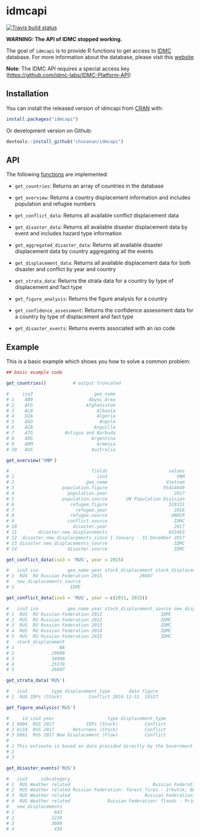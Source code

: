 # idmcapi

<!-- badges: start -->
[![Travis build status](https://travis-ci.org/chuvanan/idmcapi.svg?branch=master)](https://travis-ci.org/chuvanan/idmcapi)
<!-- badges: end -->

**WARNING: The API of IDMC stopped working.**

The goal of `idmcapi` is to provide R functions to get access to
[IDMC](http://www.internal-displacement.org/) database. For more information
about the database, please visit this
[website](http://www.internal-displacement.org/database)

**Note**: The IDMC API requires a special access key
(https://github.com/idmc-labs/IDMC-Platform-API)

## Installation

You can install the released version of idmcapi from
[CRAN](https://CRAN.R-project.org) with:

``` r
install.packages("idmcapi")
```

Or development version on Github:

``` r
devtools::install_github("chuvanan/idmcapi")
```

## API

The following
[functions](https://github.com/idmc-labs/IDMC-Platform-API/wiki/Endpoints) are
implemented:

* `get_countries`: Returns an array of countries in the database

* `get_overview`: Returns a country displacement information and includes
  population and refugee numbers

* `get_conflict_data`: Returns all available conflict displacement data

* `get_disaster_data`: Returns all available disaster displacement data by event
  and includes hazard type information

* `get_aggregated_disaster_data`: Returns all available disaster displacement
  data by country aggregating all the events

* `get_displacement_data`: Returns all available displacement data for both
  disaster and conflict by year and country

* `get_strata_data`: Returns the strata data for a country by type of
  displacement and fact type

* `get_figure_analysis`: Returns the figure analysis for a country

* `get_confidence_assessment`: Returns the confidence assessment data for a
  country by type of displacement and fact type

* `get_disaster_events`: Returns events associated with an iso code

## Example

This is a basic example which shows you how to solve a common problem:

``` r
## basic example code

get_countries()          # output truncated

#     iso3                       geo_name
# 1    AB9                     Abyei Area
# 2    AFG                    Afghanistan
# 3    ALB                        Albania
# 4    DZA                        Algeria
# 5    AGO                         Angola
# 6    AIA                       Anguilla
# 7    ATG            Antigua and Barbuda
# 8    ARG                      Argentina
# 9    ARM                        Armenia
# 10   AUS                      Australia
```

``` r
get_overview('VNM')

#                               fields                       values
# 1                               iso3                          VNM
# 2                           geo_name                      Vietnam
# 3                  population.figure                     95414640
# 4                    population.year                         2017
# 5                  population.source       UN Population Division
# 6                     refugee.figure                       329331
# 7                       refugee.year                         2016
# 8                     refugee.source                        UNHCR
# 9                    conflict.source                         IDMC
# 10                     disaster.year                         2017
# 11        disaster.new_displacements                       633463
# 12  disaster.new_displacements_since 1 January - 31 December 2017
# 13 disaster.new_displacements_source                         IDMC
# 14                   disaster.source                         IDMC
```

``` r
get_conflict_data(iso3 = 'RUS', year = 2015)

#   iso3 iso           geo_name year stock_displacement stock_displacement_source new_displacements
# 1  RUS  RU Russian Federation 2015              26607                      IDMC                 0
#   new_displacements_source
# 1                     IDMC

get_conflict_data(iso3 = 'RUS', year = c(2011, 2015))

#   iso3 iso           geo_name year stock_displacement_source new_displacements new_displacements_source
# 1  RUS  RU Russian Federation 2011                      IDMC                 0                     IDMC
# 2  RUS  RU Russian Federation 2012                      IDMC                 0                     IDMC
# 3  RUS  RU Russian Federation 2013                      IDMC                 0                     IDMC
# 4  RUS  RU Russian Federation 2014                      IDMC                 0                     IDMC
# 5  RUS  RU Russian Federation 2015                      IDMC                 0                     IDMC
#   stock_displacement
# 1                 NA
# 2              29000
# 3              34900
# 4              25378
# 5              26607
```

``` r
get_strata_data('RUS')

#   iso3         type displacement_type       date figure
# 1  RUS IDPs (Stock)          Conflict 2016-12-31  19327
```

``` r
get_figure_analysis('RUS')

#     id iso3 year                    type displacement_type
# 1 6004  RUS 2017            IDPs (Stock)          Conflict
# 2 6118  RUS 2017       Returnees (Stock)          Conflict
# 3 6061  RUS 2017 New Displacement (Flow)          Conflict
#                                                                                                                                                                                                                                                     public_figure_analysis
# 1 This estimate is based on data provided directly by the Government of the Federation of Russia on 2016. Due to the very protracted nature of this caseload, humanitarian organizations are not actively tracking internal forced displacement in the Russian Federation.
# 2                                                                                                                                                                                                                              There were no new returns reported in 2017.
# 3                                                                                                                                                                                                                          There was no new displacement reported in 2017.
```

``` r
get_disaster_events('RUS')

#   iso3     subcategory                                                                           name       date
# 1  RUS Weather related                               Russian Federation: floods - Tyumen - 10/05/2017 2017-05-10
# 2  RUS Weather related Russian Federation: forest fires - Irkutsk; Buryatia; Krasnoyarsk - 28/04/2017 2017-04-28
# 3  RUS Weather related                            Russian Federation: floods - Stavropol - 24/05/2017 2017-05-24
# 4  RUS Weather related              Russian Federation: floods - Primorskye; Khabarkovsk - 07/08/2017 2017-08-07
#   new_displacements
# 1               643
# 2              1220
# 3              3600
# 4               436
```
